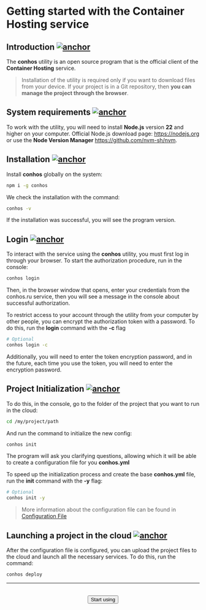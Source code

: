 # Getting started with the Container Hosting service

## Introduction [![anchor](https://conhos.ru/images/icons/link.svg)](#intro)

The **conhos** utility is an open source program that is the official client of the **Container Hosting** service.

> Installation of the utility is required only if you want to download files from your device. If your project is in a Git repository, then **you can manage the project through the browser**.

## System requirements [![anchor](https://conhos.ru/images/icons/link.svg)](#requirements)

To work with the utility, you will need to install **Node.js** version **22** and higher on your computer. Official Node.js download page: https://nodejs.org or use the **Node Version Manager** https://github.com/nvm-sh/nvm.

## Installation [![anchor](https://conhos.ru/images/icons/link.svg)](#install)

Install **conhos** globally on the system:

```sh
npm i -g conhos
```

We check the installation with the command:

```sh
conhos -v
```

If the installation was successful, you will see the program version.

## Login [![anchor](https://conhos.ru/images/icons/link.svg)](#login)

To interact with the service using the **conhos** utility, you must first log in through your browser.
To start the authorization procedure, run in the console:

```sh
conhos login
```

Then, in the browser window that opens, enter your credentials from the conhos.ru service, then you will see a message in the console about successful authorization.

To restrict access to your account through the utility from your computer by other people, you can encrypt the authorization token with a password.
To do this, run the **login** command with the **-с** flag

```sh
# Optional
conhos login -c
```

Additionally, you will need to enter the token encryption password, and in the future, each time you use the token, you will need to enter the encryption password.

## Project Initialization [![anchor](https://conhos.ru/images/icons/link.svg)](#init)

To do this, in the console, go to the folder of the project that you want to run in the cloud:

```sh
cd /my/project/path
```

And run the command to initialize the new config:

```sh
conhos init
```

The program will ask you clarifying questions, allowing which it will be able to create a configuration file for you **conhos.yml**

To speed up the initialization process and create the base **conhos.yml** file, run the **init** command with the **-y** flag:

```sh
# Optional
conhos init -y
```

> More information about the configuration file can be found in [Configuration File](./ConfigFile.md#example_configuration_file)

## Launching a project in the cloud [![anchor](https://conhos.ru/images/icons/link.svg)](#deploy)

After the configuration file is configured, you can upload the project files to the cloud and launch all the necessary services.
To do this, run the command:

```sh
conhos deploy
```

---

<div style="display: flex; justify-content: center; margin-top: 2rem;">
  <a href="/dashboard"><button class="button-global">Start using</button></a>
</div>
